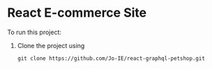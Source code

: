 # React E-commerce Site

To run this project:

1. Clone the project using

   `git clone https://github.com/Jo-IE/react-graphql-petshop.git`
